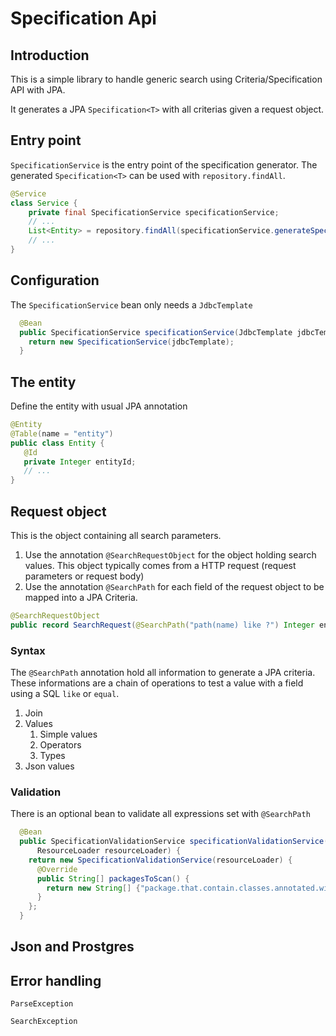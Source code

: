 # Specification Api

## Introduction

This is a simple library to handle generic search using Criteria/Specification API with JPA.

It generates a JPA `Specification<T>` with all criterias given a request object.

## Entry point

`SpecificationService` is the entry point of the specification generator. The generated `Specification<T>`
can be used with `repository.findAll`.

``` java
@Service
class Service {
    private final SpecificationService specificationService;
    // ...
    List<Entity> = repository.findAll(specificationService.generateSpecification(searchRequest));
    // ...
}    
```

## Configuration

The `SpecificationService` bean only needs a `JdbcTemplate`

``` java
  @Bean
  public SpecificationService specificationService(JdbcTemplate jdbcTemplate) {
    return new SpecificationService(jdbcTemplate);
  }
```

## The entity

Define the entity with usual JPA annotation

``` java
@Entity
@Table(name = "entity")
public class Entity {
   @Id
   private Integer entityId;
   // ...
}
```

## Request object

This is the object containing all search parameters.

1. Use the annotation `@SearchRequestObject` for the object holding search values.
   This object typically comes from a HTTP request (request parameters or request body)
2. Use the annotation `@SearchPath` for each field of the request object to be mapped into a JPA Criteria.

``` java
@SearchRequestObject
public record SearchRequest(@SearchPath("path(name) like ?") Integer entityId) {}
```

### Syntax

The `@SearchPath` annotation hold all information to generate a JPA criteria.
These informations are a chain of operations to test a value with a field using a SQL `like` or `equal`.

1. Join
2. Values
    1. Simple values
    2. Operators
    3. Types
3. Json values

### Validation

There is an optional bean to validate all expressions set with `@SearchPath`

``` java
  @Bean
  public SpecificationValidationService specificationValidationService(
      ResourceLoader resourceLoader) {
    return new SpecificationValidationService(resourceLoader) {
      @Override
      public String[] packagesToScan() {
        return new String[] {"package.that.contain.classes.annotated.with.SearchPath"};
      }
    };
  }
```

## Json and Prostgres

## Error handling

`ParseException`

`SearchException`
